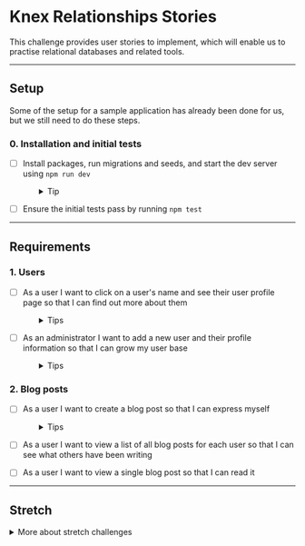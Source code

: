 # Knex Relationships Stories

This challenge provides user stories to implement, which will enable us to practise relational databases and related tools.

---

## Setup

Some of the setup for a sample application has already been done for us, but we still need to do these steps.

### 0. Installation and initial tests

- [ ] Install packages, run migrations and seeds, and start the dev server using `npm run dev`
  <details style="padding-left: 2em">
    <summary>Tip</summary>

    Commands might look like this:

    ```
    npm i
    npm run knex migrate:latest
    npm run knex seed:run
    npm run dev
    ```

    This will create and populate the database with the existing migrations and seeds, and start the server with `nodemon`.
  </details>

- [ ] Ensure the initial tests pass by running `npm test`

---

## Requirements

### 1. Users

- [ ] As a user I want to click on a user's name and see their user profile page so that I can find out more about them
  <details style="padding-left: 2em">
    <summary>Tips</summary>

    - This is a one to one relationship: a user has **ONE** profile page
    - We'll need a `profiles` table with a `user_id` column and some other useful information about the user, like their URL and maybe a profile picture
  </details>

- [ ] As an administrator I want to add a new user and their profile information so that I can grow my user base
  <details style="padding-left: 2em">
    <summary>Tips</summary>

    - This will involve writing to more than one table in separate queries
    - Create a form to enter the user information, and a route which will be the form's action
  </details>

### 2. Blog posts
- [ ] As a user I want to create a blog post so that I can express myself
  <details style="padding-left: 2em">
    <summary>Tips</summary>
  
    - This is a one to many relationship: a user has **MANY** blog posts
    - We'll need a `posts` table with a `user_id` column, and some named `title` and `content` that contain the post text
  </details>

- [ ] As a user I want to view a list of all blog posts for each user so that I can see what others have been writing

- [ ] As a user I want to view a single blog post so that I can read it

---

## Stretch

<details>
  <summary>More about stretch challenges</summary>

  1. As a user I want to add another user to my favourites list so that I can easily view their profile pages
      - This is a many to many relationship: **MANY** users have **MANY** favourites
      - We'll need a `favourites` join table which has `user_id` and `favourite_id` columns
      - Think about how you're going to add rows to this table as users add favourites to their list
  2. As a user I want to filter the list of blog posts so that it only shows users who are on my favourites list
</details>
